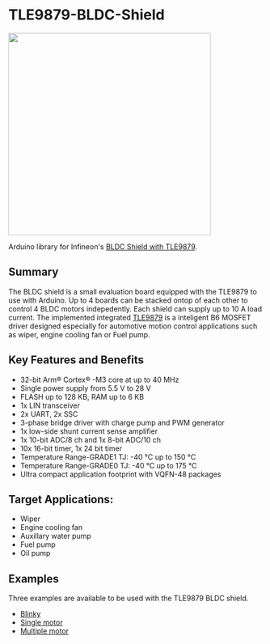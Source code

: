 # TLE9879-BLDC-Shield

<img src="https://github.com/Infineon/Assets/blob/master/Pictures/TLE9879_BLDC_shield.jpg" width="400">



Arduino library for Infineon's [BLDC Shield with TLE9879](https://www.infineon.com/cms/en/product/evaluation-boards/bldc_shield_tle9879/).

## Summary
The BLDC shield is a small evaluation board equipped with the TLE9879 to use with Arduino. Up to 4 boards can be stacked ontop of each other to control 4 BLDC motors indepedently. Each shield can supply up to 10 A load current. The implemented integrated [TLE9879](https://www.infineon.com/cms/en/product/microcontroller/embedded-power-ics-system-on-chip-/3-phase-bridge-driver-integrated-arm-cortex-m3/)
is a inteligent B6 MOSFET driver designed especially for automotive motion control applications such as wiper, engine cooling fan or Fuel pump.

## Key Features and Benefits
* 32-bit Arm® Cortex® -M3 core at up to 40 MHz
* Single power supply from 5.5 V to 28 V
* FLASH up to 128 KB, RAM up to 6 KB
* 1x LIN transceiver
* 2x UART, 2x SSC
* 3-phase bridge driver with charge pump and PWM generator
* 1x low-side shunt current sense amplifier
* 1x 10-bit ADC/8 ch and 1x 8-bit ADC/10 ch
* 10x 16-bit timer, 1x 24 bit timer
* Temperature Range-GRADE1 TJ: -40 °C up to 150 °C
* Temperature Range-GRADE0 TJ: -40 °C up to 175 °C
* Ultra compact application footprint with VQFN-48 packages


## Target Applications:
* Wiper
* Engine cooling fan
* Auxillary water pump
* Fuel pump
* Oil pump

## Examples
Three examples are available to be used with the TLE9879 BLDC shield.

* [Blinky](examples/bldc_shield_blinky_test/bldc_shield_blinky_test.ino)
* [Single motor](examples/bldc_shield_single_motor_test/bldc_shield_single_motor_test.ino)
* [Multiple motor](examples/bldc_shield_multiple_motor_test/bldc_shield_multiple_motor_test.ino)




